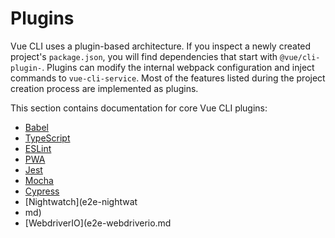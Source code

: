 # Plugins

Vue CLI uses a plugin-based architecture. If you inspect a newly created project's `package.json`, you will find dependencies that start with `@vue/cli-plugin-`. Plugins can modify the internal webpack configuration and inject commands to `vue-cli-service`. Most of the features listed during the project creation process are implemented as plugins.

This section contains documentation for core Vue CLI plugins:

- [Babel](babel.md)
- [TypeScript](typescript.md)
- [ESLint](eslint.md)
- [PWA](pwa.md)
- [Jest](unit-jest.md)
- [Mocha](unit-mocha.md)
- [Cypress](e2e-cypress.md)
- [Nightwatch](e2e-nightwat
- md)
- [WebdriverIO](e2e-webdriverio.md

